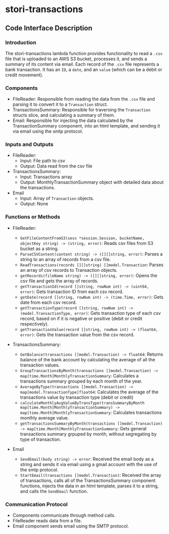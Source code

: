 # stori-transactions

## Code Interface Description

### Introduction

The stori-transactions lambda function provides functionality to read a `.csv` file that is uploaded to an AWS S3 bucket, processes it, and sends a summary of its content via email. Each record of the `.csv` file represents a bank transaction. It has an `ID`, a `date`, and an `value` (which can be a debit or credit movement).

### Components

* FileReader: Responsible from reading the data from the `.csv` file and parsing it to convert it to a `Transaction` struct.
* TransactionsSummary: Responsible for traversing the `Transaction` structs slice, and calculating a summary of them.
* Email: Responsible for injecting the data calculated by the TransactionSummary component, into an html template, and sending it via email using the smtp protocol.

### Inputs and Outputs

* FileReader:
    * Input: File path to csv
    * Output: Data read from the csv file
* TransactionsSummary:
    * Input: Transactions array
    * Output: MonthlyTransactionSummary object with detailed data about the transactions.
* Email
    * Input: Array of `Transaction` objects.
    * Output: None

### Functions or Methods

* FileReader:
    * `GetFileContentFromS3(sess *session.Session, bucketName, objectKey string) -> (string, error)`: Reads csv files from S3 bucket as a string.
    * `ParseCSVContent(content string) -> ([][]string, error)`: Parses a string to an array of records from a csv file.
    * `ReadTransactions(records [][]string) []model.Transaction`: Parses an array of csv records to Transaction objects.
    * `getRecords(fileName string) -> ([][]string, error)`: Opens the csv file and gets the array of records.
    * `getTransactionId(record []string, rowNum int) -> (uint64, error)`: Gets transaction ID from each csv record.
    * `getDate(record []string, rowNum int) -> (time.Time, error)`: Gets date from each csv record.
    * `getTransactionType(record []string, rowNum int) -> (model.TransactionType, error)`: Gets transaction type of each csv record, based on if it is negative or positive (debit or credit respectively).
    * `getTransactionValue(record []string, rowNum int) -> (float64, error)`: Gets the transaction value from the csv record.
* TransactionsSummary:
    * `GetBalance(transactions []model.Transaction) -> float64`: Returns balance  of the bank account by calculating the average of all the transaction values.
    * `GroupTransactionsByMonth(transactions []model.Transaction) -> map[time.Month]MonthlyTransactionSummary`: Calculates a transactions summary grouped by each month of the year.
    * `AverageByType(transactions []model.Transaction) -> map[model.TransactionType]float64`: Calculates the average of the transactions value by transaction type (debit or credit)
    * `calculateMonthlyAvgValueByTransType(transSummaryByMonth map[time.Month]MonthlyTransactionSummary) -> map[time.Month]MonthlyTransactionSummary`: Calculates transactions monthly average value.
    * `getTransactionsSummaryByMonth(transactions []model.Transaction) -> map[time.Month]MonthlyTransactionSummary`: Gets general transactions summary grpuped by month, without segregating by type of transaction.

* Email
    * `SendEmail(body string) -> error`: Received the email body as a string and sends it via email using a gmail account with the use of the smtp protocol.
    * `StartEmail(transactions []model.Transaction)`: Received the array of transactions, calls all of the TransactionsSummary component functions, injects the data in an html template, parses it to a string, and calls the `SendEmail` function.

### Communication Protocol

* Components communicate through method calls.
* FileReader reads data from a file.
* Email component sends email using the SMTP protocol.